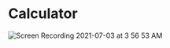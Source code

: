 # Calculator
![Screen Recording 2021-07-03 at 3 56 53 AM](https://user-images.githubusercontent.com/83928646/124349069-ee15cd80-dbb2-11eb-845e-7a7d649f4ac4.gif)
